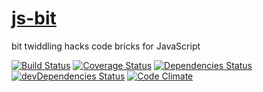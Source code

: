 [js-bit](http://aureooms.github.io/js-bit)
==

bit twiddling hacks code bricks for JavaScript

[![Build Status](https://travis-ci.org/aureooms/js-bit.svg)](https://travis-ci.org/aureooms/js-bit)
[![Coverage Status](https://coveralls.io/repos/aureooms/js-bit/badge.png)](https://coveralls.io/r/aureooms/js-bit)
[![Dependencies Status](https://david-dm.org/aureooms/js-bit.png)](https://david-dm.org/aureooms/js-bit#info=dependencies)
[![devDependencies Status](https://david-dm.org/aureooms/js-bit/dev-status.png)](https://david-dm.org/aureooms/js-bit#info=devDependencies)
[![Code Climate](https://codeclimate.com/github/aureooms/js-bit.png)](https://codeclimate.com/github/aureooms/js-bit)
